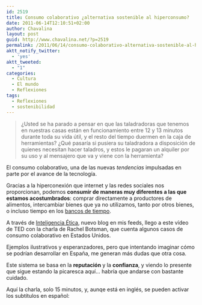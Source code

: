 ```yaml
---
id: 2519
title: Consumo colaborativo ¿alternativa sostenible al hiperconsumo?
date: 2011-06-14T12:10:51+02:00
author: Chavalina
layout: post
guid: http://www.chavalina.net/?p=2519
permalink: /2011/06/14/consumo-colaborativo-alternativa-sostenible-al-hiperconsumo/
aktt_notify_twitter:
  - 'yes'
aktt_tweeted:
  - "1"
categories:
  - Cultura
  - El mundo
  - Reflexiones
tags:
  - Reflexiones
  - sostenibilidad
---
```

> ¿Usted se ha parado a pensar en que las taladradoras que tenemos en nuestras casas están en funcionamiento entre 12 y 13 minutos durante toda su vida útil, y el resto del tiempo duermen en la caja de herramientas? ¿Qué pasaría si pusiera su taladradora a disposición de quienes necesitan hacer taladros, y estos le pagaran un alquiler por su uso y al mensajero que va y viene con la herramienta?

El consumo colaborativo, una de las nuevas _tendencias_ impulsadas en parte por el avance de la tecnología.

Gracias a la hiperconexión que internet y las redes sociales nos proporcionan, podemos **consumir de maneras muy diferentes a las que estamos acostumbrados**: comprar directamente a productores de alimentos, intercambiar bienes que ya no utilizamos, tanto por otros bienes, o incluso tiempo en los <a href="http://es.wikipedia.org/wiki/Banco_de_tiempo" target="_blank">bancos de tiempo</a>.

A través de <a href="http://inteligenciaetica.com/2011/05/consumo-colaborativo-vida-apoyando-vida/" target="_blank">Inteligencia Ética</a>, nuevo blog en mis feeds, llego a este vídeo de TED con la charla de Rachel Botsman, que cuenta algunos casos de consumo colaborativo en Estados Unidos.

Ejemplos ilustrativos y esperanzadores, pero que intentando imaginar cómo se podrían desarrollar en España, me generan más dudas que otra cosa.

Este sistema se basa en la **reputación** y la **confianza**, y viendo lo presente que sigue estando la picaresca aquí… habría que andarse con bastante cuidado.

Aquí la charla, solo 15 minutos, y, aunqe está en inglés, se pueden activar los subtítulos en español:

<p style="text-align: center;">
</p>